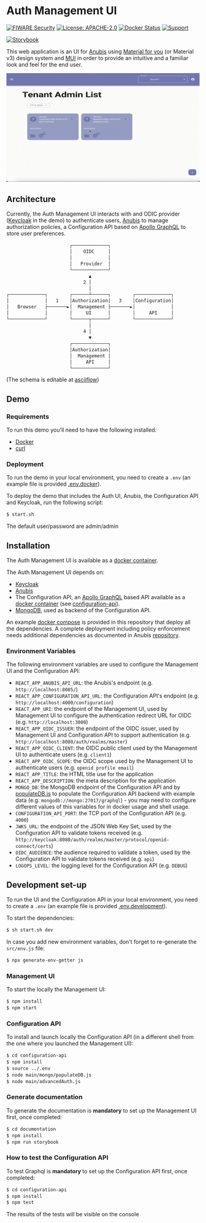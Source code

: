 # Auth Management UI

[![FIWARE Security](https://nexus.lab.fiware.org/repository/raw/public/badges/chapters/security.svg)](https://www.fiware.org/developers/catalogue/)
[![License: APACHE-2.0](https://img.shields.io/github/license/orchestracities/auth-management-ui.svg)](https://opensource.org/licenses/APACHE-2.0)
[![Docker Status](https://img.shields.io/docker/pulls/orchestracities/management-ui.svg)](https://hub.docker.com/r/orchestracities/management-ui)
[![Support](https://img.shields.io/badge/support-ask-yellowgreen.svg)](https://github.com/orchestracities/auth-management-ui/issues)

[![Storybook](https://raw.githubusercontent.com/storybookjs/brand/master/badge/badge-storybook.svg)](https://master--62bcedd6cc1b1300eb9e1607.chromatic.com/)

This web application is an UI for [Anubis](https://github.com/orchestracities/anubis)
using [Material for you](https://m3.material.io/) (or Material v3) design system
and [MUI](https://mui.com/) in order to provide an intuitive and a familiar look
and feel for the end user.

![Interface](ui.gif)

## Architecture

Currently, the Auth Management UI interacts with and ODIC provider ([Keycloak](https://www.keycloak.org/)
in the demo) to authenticate users, [Anubis](https://github.com/orchestracities/anubis)
to manage authorization policies, a Configuration API based on
[Apollo GraphQL](https://www.apollographql.com/) to store user preferences.

```ascii
                       ┌─────────────┐
                       │    OIDC     │
                       │             │
                       │   Provider  │
                       └─────────────┘
                              ▲
                            2 │
                              │
┌─────────────┐        ┌──────┴──────┐        ┌─────────────┐
│             │   1    │Authorization│   3    │Configuration│
│   Browser   ├───────►│  Management ├───────►│             │
│             │        │     UI      │        │     API     │
└─────────────┘        └──────┬──────┘        └─────────────┘
                              │
                            4 │
                              ▼
                       ┌─────────────┐
                       │Authorization│
                       │  Management │
                       │     API     │
                       └─────────────┘
```

(The schema is editable at [asciiflow](https://asciiflow.com/#/share/eJyrVspLzE1VslIK9VTSUcpJrEwtAnKqY5QqYpSsLM2NdWKUKoEsI3MLIKsktaIEyIlRUsAOHk3ZQzyKicnDbQyI8vd0cYbxCSpG5hNSHFCUX5aZklpEWDE1fAMzbdomAmqM8DsHxX8kuY0sD5EbCljiA0gaQpmOpSUZ%2BUWZVYklmflQpcYIVVh8CWQ7FeWXF4NiC7dbpu0CK%2FVNzEtMT81NzSshqBSHXejuRmGGeuKUcgzwHBKxgzdpEZH%2BTIhLo9Non62wJCYC%2BR41dRAuUVDjlCq%2BUapVqgUAFRBKtw%3D%3D))

## Demo

### Requirements

To run this demo you'll need to have the following installed:

- [Docker](https://docs.docker.com/get-docker/)
- [curl](https://www.cyberciti.biz/faq/how-to-install-curl-command-on-a-ubuntu-linux/)

### Deployment

To run the demo in your local environment, you need to create a `.env`
(an example file is provided [.env.docker](.env.docker)).

To deploy the demo that includes the Auth UI, Anubis, the Configuration API
and Keycloak, run the following script:

```bash
$ start.sh
```

The default user/password are admin/admin

## Installation

The Auth Management UI is available as a [docker container](https://hub.docker.com/r/orchestracities/management-ui).

The Auth Management UI depends on:

- [Keycloak](https://www.keycloak.org/)
- [Anubis](https://github.com/orchestracities/anubis)
- The Configuration API, an [Apollo GraphQL](https://www.apollographql.com/)
  based API available as a [docker container](https://hub.docker.com/r/orchestracities/management-configuration-api)
  (see [configuration-api](configuration-api)).
- [MongoDB](https://www.mongodb.com/), used as backend of the Configuration API.

An example [docker compose](docker-compose.yaml) is provided in this repository
that deploy all the dependencies. A complete deployment including policy
enforcement needs additional dependencies as documented in Anubis
[repository](https://github.com/orchestracities/anubis#installation).

### Environment Variables

The following environment variables are used to configure the Management UI
and the Configuration API:

- `REACT_APP_ANUBIS_API_URL`: the Anubis's endpoint
  (e.g. `http://localhost:8085/`)
- `REACT_APP_CONFIGURATION_API_URL`: the Configuration API's endpoint
  (e.g. `http://localhost:4000/configuration`)
- `REACT_APP_URI`: the endpoint of the Management UI, used by Management UI
  to configure the authentication redirect URL for OIDC
  (e.g. `http://localhost:3000`)
- `REACT_APP_OIDC_ISSUER`: the endpoint of the OIDC issuer,
  used by Management UI and Configuration API to support authentication
  (e.g. `http://localhost:8080/auth/realms/master`)
- `REACT_APP_OIDC_CLIENT`: the OIDC public client used by the Management UI
  to authenticate users
  (e.g. `client1`)
- `REACT_APP_OIDC_SCOPE`: the OIDC scope used by the Management UI
  to authenticate users
  (e.g. `openid profile email`)
- `REACT_APP_TITLE`: the HTML title use for the application
- `REACT_APP_DESCRIPTION`: the meta description for the application
- `MONGO_DB`: the MongoDB endpoint of the Configuration API and by
  [populateDB.js](configuration-api/main/mongo/populateDB.js)
  to populate the Configuration API backend with example data
  (e.g. `mongodb://mongo:27017/graphql`) - you may need to configure different
  values of this variables for in docker usage and shell usage.
- `CONFIGURATION_API_PORT`: the TCP port of the Configuration API
  (e.g. `4000`)
- `JWKS_URL`: the endpoint of the JSON Web Key Set, used by
  the Configuration API to validate tokens received
  (e.g. `http://keycloak:8080/auth/realms/master/protocol/openid-connect/certs`)
- `OIDC_AUDIENCE`: the audience required to validate a token, used by
  the Configuration API to validate tokens received
  (e.g. `api`)
- `LOGOPS_LEVEL`: the logging level for the Configuration API
  (e.g. `DEBUG`)

## Development set-up

To run the UI and the Configuration API in your local environment,
you need to create a `.env` (an example file is provided [.env.development](.env.development)).

To start the dependencies:

```bash
$ sh start.sh dev
```

In case you add new environment variables, don't forget to re-generate
the `src/env.js` file:

```bash
$ npx generate-env-getter js
```

### Management UI

To start the locally the Management UI:

```bash
$ npm install
$ npm start
```

### Configuration API

To install and launch locally the Configuration API (in a different shell
from the one where you launched the Management UI):

```bash
$ cd configuration-api
$ npm install
$ source ../.env
$ node main/mongo/populateDB.js
$ node main/advancedAuth.js
```

### Generate documentation

To generate the documentation is **mandatory** to set up the Management UI
first, once completed:

```bash
$ cd documentation 
$ npm install
$ npm run storybook
```

### How to test the Configuration API

To test Graphql is **mandatory** to set up the Configuration API
first, once completed:

```bash
$ cd configuration-api
$ npm install
$ npm test
```

The results of the tests will be visible on the console
